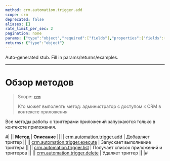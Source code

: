 ```yaml
---
method: crm.automation.trigger.add
scope: crm
deprecated: false
aliases: []
rate_limit_per_sec: 2
pagination: none
params: {"type":"object","required":["fields"],"properties":{"fields":{"type":"object"}}}
returns: {"type":"object"}
---
```


Auto-generated stub. Fill in params/returns/examples.

---

# Обзор методов

> Scope: [`crm`](../../../scopes/permissions.md)
>
> Кто может выполнять метод: администратор с доступом к CRM в контексте приложения  

Все методы работы с триггерами приложений запускаются только в контексте приложения.

#|
|| **Метод** | **Описание** ||
|| [crm.automation.trigger.add](./crm-automation-trigger-add.md) | Добавляет триггер ||
|| [crm.automation.trigger.execute](./crm-automation-trigger-execute.md) | Запускает выполнение триггера ||
|| [crm.automation.trigger.list](./crm-automation-trigger-list.md) | Получает список приложений и триггеров ||
|| [crm.automation.trigger.delete](./crm-automation-trigger-delete.md) | Удаляет триггер ||
|#
